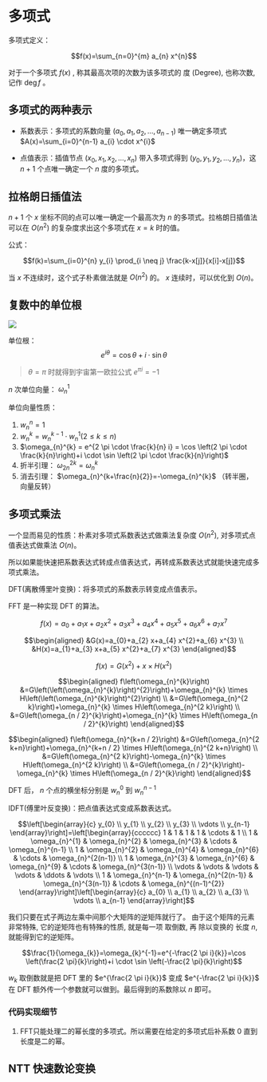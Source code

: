 # 多项式

多项式定义：

$$f(x)=\sum_{n=0}^{m} a_{n} x^{n}$$

对于一个多项式 $f(x)$ , 称其最高次项的次数为该多项式的 度 (Degree), 也称次数, 记作  $\operatorname{deg} f$ 。

## 多项式的两种表示

- 系数表示：多项式的系数向量 $\left(a_{0}, a_{1}, a_{2}, \ldots, a_{n-1}\right)$ 唯一确定多项式 $A(x)=\sum_{i=0}^{n-1} a_{i} \cdot x^{i}$

- 点值表示：插值节点 $\left(x_{0}, x_{1}, x_{2}, \ldots, x_{n}\right)$ 带入多项式得到 $\left(y_{0}, y_{1}, y_{2}, \ldots, y_{n}\right)$，这 $n + 1$ 个点唯一确定一个 $n$ 度的多项式。

## 拉格朗日插值法

$n + 1$ 个 $x$ 坐标不同的点可以唯一确定一个最高次为 $n$ 的多项式。拉格朗日插值法可以在 $O(n^{2})$ 的复杂度求出这个多项式在 $x = k$ 时的值。

公式：

$$f(k)=\sum_{i=0}^{n} y_{i} \prod_{i \neq j} \frac{k-x[j]}{x[i]-x[j]}$$

当 $x$ 不连续时，这个式子朴素做法就是 $O(n^{2})$ 的。 $x$ 连续时，可以优化到 $O(n)$。

## 复数中的单位根

![](https://pic3.zhimg.com/80/v2-9f362e80d8a3ede0e575fc3ea2b05fb2_1440w.jpg)

单位根： 
$$e^{i \theta}=\cos \theta+i \cdot \sin \theta$$

> $\theta = \pi$ 时就得到宇宙第一欧拉公式 $e^{\pi i}=-1$

$n$ 次单位向量： $\omega_{n}^{1}$

单位向量性质：
1. $w_{n}^{n} = 1$
2. $w_{n}^{k}=w_{n}^{k-1} \cdot w_{n}^{1}(2 \leq k \leq n)$
3. $\omega_{n}^{k} = e^{2 \pi \cdot \frac{k}{n} i} = \cos \left(2 \pi \cdot \frac{k}{n}\right)+i \cdot \sin \left(2 \pi \cdot \frac{k}{n}\right)$
4. 折半引理： $\omega_{2 n}^{2 k}=\omega_{n}^{k}$
5. 消去引理： $\omega_{n}^{k+\frac{n}{2}}=-\omega_{n}^{k}$ （转半圈，向量反转）

## 多项式乘法

一个显而易见的性质：朴素对多项式系数表达式做乘法复杂度 $O(n^{2})$, 对多项式点值表达式做乘法 $O(n)$。

所以如果能快速把系数表达式转成点值表达式，再转成系数表达式就能快速完成多项式乘法。

DFT(离散傅里叶变换)：将多项式的系数表示转变成点值表示。

FFT 是一种实现 DFT 的算法。

$$f(x)=a_{0}+a_{1} x+a_{2} x^{2}+a_{3} x^{3}+a_{4} x^{4}+a_{5} x^{5}+a_{6} x^{6}+a_{7} x^{7}$$

$$\begin{aligned}
&G(x)=a_{0}+a_{2} x+a_{4} x^{2}+a_{6} x^{3} \\
&H(x)=a_{1}+a_{3} x+a_{5} x^{2}+a_{7} x^{3}
\end{aligned}$$

$$f(x)=G\left(x^{2}\right)+x \times H\left(x^{2}\right)$$

$$\begin{aligned}
f\left(\omega_{n}^{k}\right) &=G\left(\left(\omega_{n}^{k}\right)^{2}\right)+\omega_{n}^{k} \times H\left(\left(\omega_{n}^{k}\right)^{2}\right) \\
&=G\left(\omega_{n}^{2 k}\right)+\omega_{n}^{k} \times H\left(\omega_{n}^{2 k}\right) \\
&=G\left(\omega_{n / 2}^{k}\right)+\omega_{n}^{k} \times H\left(\omega_{n / 2}^{k}\right)
\end{aligned}$$

$$\begin{aligned}
f\left(\omega_{n}^{k+n / 2}\right) &=G\left(\omega_{n}^{2 k+n}\right)+\omega_{n}^{k+n / 2} \times H\left(\omega_{n}^{2 k+n}\right) \\
&=G\left(\omega_{n}^{2 k}\right)-\omega_{n}^{k} \times H\left(\omega_{n}^{2 k}\right) \\
&=G\left(\omega_{n / 2}^{k}\right)-\omega_{n}^{k} \times H\left(\omega_{n / 2}^{k}\right)
\end{aligned}$$

DFT 后， $n$ 个点的横坐标分别是 $w_{n}^{0}$ 到 $w_{n}^{n - 1}$

IDFT(傅里叶反变换)：把点值表达式变成系数表达式。

$$\left[\begin{array}{c}
y_{0} \\
y_{1} \\
y_{2} \\
y_{3} \\
\vdots \\
y_{n-1}
\end{array}\right]=\left[\begin{array}{cccccc}
1 & 1 & 1 & 1 & \cdots & 1 \\
1 & \omega_{n}^{1} & \omega_{n}^{2} & \omega_{n}^{3} & \cdots & \omega_{n}^{n-1} \\
1 & \omega_{n}^{2} & \omega_{n}^{4} & \omega_{n}^{6} & \cdots & \omega_{n}^{2(n-1)} \\
1 & \omega_{n}^{3} & \omega_{n}^{6} & \omega_{n}^{9} & \cdots & \omega_{n}^{3(n-1)} \\
\vdots & \vdots & \vdots & \vdots & \ddots & \vdots \\
1 & \omega_{n}^{n-1} & \omega_{n}^{2(n-1)} & \omega_{n}^{3(n-1)} & \cdots & \omega_{n}^{(n-1)^{2}}
\end{array}\right]\left[\begin{array}{c}
a_{0} \\
a_{1} \\
a_{2} \\
a_{3} \\
\vdots \\
a_{n-1}
\end{array}\right]$$

我们只要在式子两边左乘中间那个大矩阵的逆矩阵就行了。 由于这个矩阵的元素非常特殊, 它的逆矩阵也有特殊的性质, 就是每一项 取倒数, 再 除以变换的 长度 $n$, 就能得到它的逆矩阵。

$$\frac{1}{\omega_{k}}=\omega_{k}^{-1}=e^{-\frac{2 \pi i}{k}}=\cos \left(\frac{2 \pi}{k}\right)+i \cdot \sin \left(-\frac{2 \pi}{k}\right)$$

$w_{k}$ 取倒数就是把 DFT 里的 $e^{\frac{2 \pi i}{k}}$ 变成 $e^{-\frac{2 \pi i}{k}}$ 在 DFT 额外传一个参数就可以做到。最后得到的系数除以 $n$ 即可。

### 代码实现细节
1. FFT只能处理二的幂长度的多项式。所以需要在给定的多项式后补系数 $0$ 直到长度是二的幂。

## NTT 快速数论变换